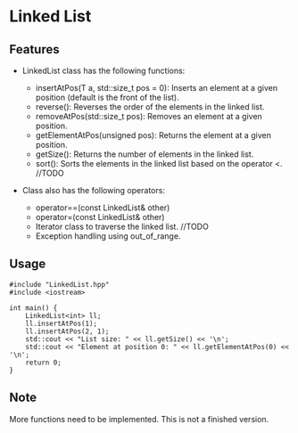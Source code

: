 # Linked List
## Features

* LinkedList class has the following functions:
    * insertAtPos(T a, std::size_t pos = 0): Inserts an element at a given position (default is the front of the list).
    * reverse(): Reverses the order of the elements in the linked list.
    * removeAtPos(std::size_t pos): Removes an element at a given position.
    * getElementAtPos(unsigned pos): Returns the element at a given position.
    * getSize(): Returns the number of elements in the linked list.
    * sort(): Sorts the elements in the linked list based on the operator <. //TODO
    
* Class also has the following operators:
    * operator==(const LinkedList<T>& other)
    * operator=(const LinkedList<T>& other)
    * Iterator class to traverse the linked list. //TODO
    * Exception handling using out_of_range.

## Usage

```
#include "LinkedList.hpp"
#include <iostream>

int main() {
    LinkedList<int> ll;
    ll.insertAtPos(1);
    ll.insertAtPos(2, 1);
    std::cout << "List size: " << ll.getSize() << '\n';
    std::cout << "Element at position 0: " << ll.getElementAtPos(0) << '\n';
    return 0;
}
```
## Note
More functions need to be implemented. This is not a finished version.
